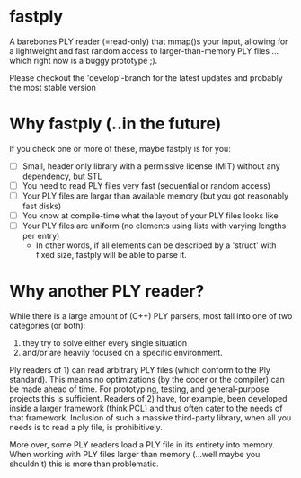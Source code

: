 # fastply

A barebones PLY reader (=read-only) that mmap()s your input, allowing for a lightweight and fast random access to larger-than-memory PLY files ... which right now is a buggy prototype ;).

Please checkout the 'develop'-branch for the latest updates and probably the most stable version

# Why fastply (..in the future)
If you check one or more of these, maybe fastply is for you:
  - [ ] Small, header only library with a permissive license (MIT) without any dependency, but STL
  - [ ] You need to read PLY files very fast (sequential or random access)
  - [ ] Your PLY files are largar than available memory (but you got reasonably fast disks)
  - [ ] You know at compile-time what the layout of your PLY files looks like
  - [ ] Your PLY files are uniform (no elements using lists with varying lengths per entry)
    - In other words, if all elements can be described by a 'struct' with fixed size, fastply will be able to parse it.

# Why another PLY reader?
While there is a large amount of (C++) PLY parsers, most fall into one of two categories (or both):
 1) they try to solve either every single situation
 2) and/or are heavily focused on a specific environment.
 
Ply readers of 1) can read arbitrary PLY files (which conform to the Ply standard). This means no optimizations (by the coder or the compiler) can be made ahead of time. For prototyping, testing, and general-purpose projects this is sufficient. Readers of 2) have, for example, been developed inside a larger framework (think PCL) and thus often cater to the needs of that framework. Inclusion of such a massive third-party library, when all you needs is to read a ply file, is prohibitively.

More over, some PLY readers load a PLY file in its entirety into memory. When working with PLY files larger than memory (...well maybe you shouldn't) this is more than problematic.

